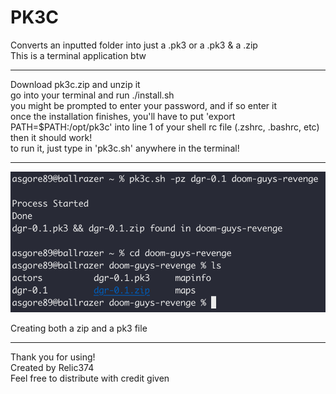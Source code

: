 # PK3C
Converts an inputted folder into just a .pk3 or a .pk3 & a .zip<br>
This is a terminal application btw

<hr>

Download pk3c.zip and unzip it<br>
go into your terminal and run ./install.sh<br>
you might be prompted to enter your password, and if so enter it<br>
once the installation finishes, you'll have to put 'export PATH=$PATH:/opt/pk3c' into line 1 of your shell rc file (.zshrc, .bashrc, etc)<br>
then it should work!<br>
to run it, just type in 'pk3c.sh' anywhere in the terminal!<br>

<hr>

![Image](pk3c.png)
<p>Creating both a zip <bold>and</bold> a pk3 file</p>

<hr>

Thank you for using!<br>
Created by Relic374<br>
Feel free to distribute with credit given<br>
